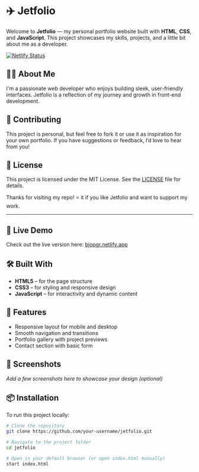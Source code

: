 # ✈️ Jetfolio

Welcome to **Jetfolio** — my personal portfolio website built with **HTML**, **CSS**, and **JavaScript**. This project showcases my skills, projects, and a little bit about me as a developer.

[![Netlify Status](https://api.netlify.com/api/v1/badges/eb181c2f-2b06-414f-8de8-04e5084d13bc/deploy-status)](https://app.netlify.com/sites/bjopgr/deploys)

## 🙋‍♂️ About Me

I'm a passionate web developer who enjoys building sleek, user-friendly interfaces. Jetfolio is a reflection of my journey and growth in front-end development.

## 🤝 Contributing

This project is personal, but feel free to fork it or use it as inspiration for your own portfolio. If you have suggestions or feedback, I’d love to hear from you!

## 📄 License

This project is licensed under the MIT License. See the [LICENSE](LICENSE) file for details.

Thanks for visiting my repo! ⭐ it if you like Jetfolio and want to support my work.

---

## 🚀 Live Demo

Check out the live version here: [bjopgr.netlify.app](https://bjopgr.netlify.app)

## 🛠️ Built With

- **HTML5** – for the page structure  
- **CSS3** – for styling and responsive design  
- **JavaScript** – for interactivity and dynamic content  

## 📁 Features

- Responsive layout for mobile and desktop  
- Smooth navigation and transitions  
- Portfolio gallery with project previews  
- Contact section with basic form  

## 📸 Screenshots

_Add a few screenshots here to showcase your design (optional)_

## 📦 Installation

To run this project locally:

```bash
# Clone the repository
git clone https://github.com/your-username/jetfolio.git

# Navigate to the project folder
cd jetfolio

# Open in your default browser (or open index.html manually)
start index.html
